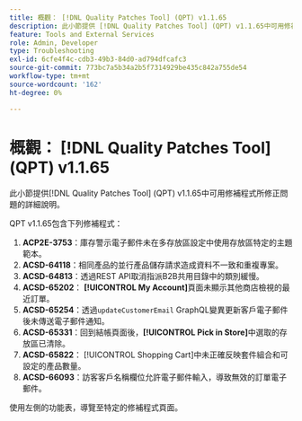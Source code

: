 ```yaml
---
title: 概觀： [!DNL Quality Patches Tool] (QPT) v1.1.65
description: 此小節提供 [!DNL Quality Patches Tool] (QPT) v1.1.65中可用修補程式所修正問題的詳細說明。
feature: Tools and External Services
role: Admin, Developer
type: Troubleshooting
exl-id: 6cfe4f4c-cdb3-49b3-84d0-ad794dfcafc3
source-git-commit: 773bc7a5b34a2b5f7314929be435c842a755de54
workflow-type: tm+mt
source-wordcount: '162'
ht-degree: 0%

---
```


# 概觀： [!DNL Quality Patches Tool] (QPT) v1.1.65

此小節提供[!DNL Quality Patches Tool] (QPT) v1.1.65中可用修補程式所修正問題的詳細說明。

QPT v1.1.65包含下列修補程式：
1. **ACP2E-3753**：庫存警示電子郵件未在多存放區設定中使用存放區特定的主題範本。
1. **ACSD-64118**：相同產品的並行產品儲存請求造成資料不一致和重複專案。
1. **ACSD-64813**：透過REST API取消指派B2B共用目錄中的類別緩慢。
1. **ACSD-65202**： **[!UICONTROL My Account]**&#x200B;頁面未顯示其他商店檢視的最近訂單。
1. **ACSD-65254**：透過`updateCustomerEmail` GraphQL變異更新客戶電子郵件後未傳送電子郵件通知。
1. **ACSD-65331**：回到結帳頁面後，**[!UICONTROL Pick in Store]**&#x200B;中選取的存放區已清除。
1. **ACSD-65822**： [!UICONTROL Shopping Cart]中未正確反映套件組合和可設定的產品數量。
1. **ACSD-66093**：訪客客戶名稱欄位允許電子郵件輸入，導致無效的訂單電子郵件。

使用左側的功能表，導覽至特定的修補程式頁面。
